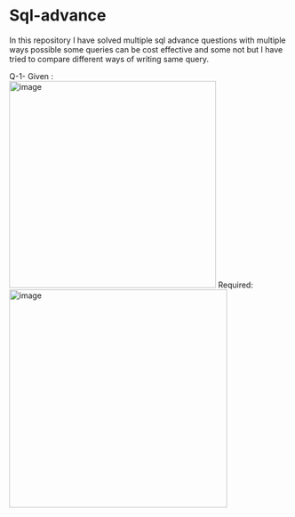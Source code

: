 # Sql-advance
In this repository I have solved multiple sql advance questions with multiple ways possible some queries can be cost effective and some not but I have tried to compare different ways of writing same query.

Q-1- Given : <br/><img width="372" alt="image" src="https://github.com/user-attachments/assets/e0835fb3-906b-4082-b77c-e5d7ae5236cc" />
Required:
<img width="392" alt="image" src="https://github.com/user-attachments/assets/d3431f01-d117-4127-9002-63ff2602eb83" />


